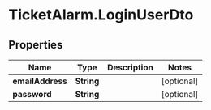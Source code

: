 # TicketAlarm.LoginUserDto

## Properties

Name | Type | Description | Notes
------------ | ------------- | ------------- | -------------
**emailAddress** | **String** |  | [optional] 
**password** | **String** |  | [optional] 


